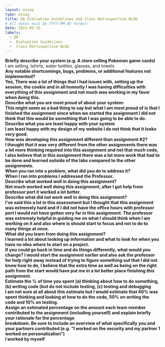 ```yaml
---
layout: essay
type: essay
title: E6 Evaluation Guidelines and Class Retrospective BLOG
# All dates must be YYYY-MM-DD format!
date: 2021-05-15
labels:
  - E6
  -  Evaluation Guidelines 
  -  Class Retrospective BLOG
---
```

<b>Briefly describe your system (e.g. A store selling Pokemon game cards)</b>
<br>I am selling, tshirts, water bottles, glasses, and towels<br>
<b>Any notable shortcomings, bugs, problems, or additional features not implemented?<b>
	<br>Yes, There was a lot of things that I had issues with, setting up the session, the cookie and in all honestly I was having difficulties with everything of this assignment and not much was working in my favor when doing this.<br>
<b>Describe what you are most proud of about your system:</b>
<br>This might seem as a bad thing to say but what I am most proud of is that I finished the assignment since when we started the assignment I did not think that this would be something that I was going to be able to do.<br>
<b>Describe what you are least happy with your system</b>
<br>I am least happy with my design of my website I do not think that it looks very good.<br>
<b>How was developing this assignment different than assignment #2?</b>
<br>I thought that it was very different from the other assignments there was a lot more thinking required into this assignment and not that much code, I also believe that in this assignment there was a lot more work that had to be done and learned outside of the labs compared to the other assignments.<br>
<b>When you ran into a problem, what did you do to address it?</b>
<br>When I ran into problems I addressed the Professor.<br>
<b>Describe what worked well in doing this assignment?</b>
<br>Not much worked well doing this assignment, after I got help from professor port it worked a lot better.<br>
<b>Describe what did not work well in doing this assignment?</b>
<br>I’ve said this a lot in this assessment but I thought that this assignment was extremely hard and if I did not have the office hours with professor port I would not have gotten very far in this assignment. The professor was extremely helpful in guiding me on what I should think when I am working on it and also where is should start to focus and not to do to many things at once.<br>
<b>What did you learn from doing this assignment?</b>
<br>I learned a lot about looking up information and what to look for when you have no idea where to start on a project. <br>
<b>If you could go back in time and do things differently, what would you change?</b>
I would start the assignment earlier and also ask the professor for help right away instead of trying to figure something out that I did not know how to do, I believe that the extra time as well as being on the right path from the start would have put me in a lot better place finishing this assignment.<br>
<b>Estimate the % of time you spent (a) thinking about how to do something, (b) writing code (but do not include testing, (c) testing and debugging</b>
<br>I am not sure at all about this estimate but I would estimate that 40% was spent thinking and looking at how to do the code, 50% on writing the code and 10% on testing.<br>
<b>Assign an estimated percentage on the amount each team member contributed to the assignment (including yourself) and explain briefly your rationale for the percentage <br>breakdown. Be sure to include an overview of what specifically you and your partners contributed (e.g. “I worked on the security and my partner 1 worked on personalization”)</b>
<br>I worked by myself<br>

